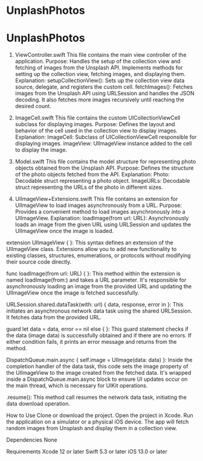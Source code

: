 # UnplashPhotos
# UnplashPhotos

1. ViewController.swift
This file contains the main view controller of the application.
Purpose:
Handles the setup of the collection view and fetching of images from the Unsplash API.
Implements methods for setting up the collection view, fetching images, and displaying them.
Explanation:
setupCollectionView(): Sets up the collection view data source, delegate, and registers the custom cell.
fetchImages(): Fetches images from the Unsplash API using URLSession and handles the JSON decoding. It also fetches more images recursively until reaching the desired count.

2. ImageCell.swift
This file contains the custom UICollectionViewCell subclass for displaying images.
Purpose:
Defines the layout and behavior of the cell used in the collection view to display images.
Explanation:
ImageCell: Subclass of UICollectionViewCell responsible for displaying images.
imageView: UIImageView instance added to the cell to display the image.


3. Model.swift
This file contains the model structure for representing photo objects obtained from the Unsplash API.
Purpose:
Defines the structure of the photo objects fetched from the API.
Explanation:
Photo: Decodable struct representing a photo object.
ImageURLs: Decodable struct representing the URLs of the photo in different sizes.

4. UIImageView+Extensions.swift
This file contains an extension for UIImageView to load images asynchronously from a URL.
Purpose:
Provides a convenient method to load images asynchronously into a UIImageView.
Explanation:
loadImage(from url: URL): Asynchronously loads an image from the given URL using URLSession and updates the UIImageView once the image is loaded.

extension UIImageView { }: This syntax defines an extension of the UIImageView class. Extensions allow you to add new functionality to existing classes, structures, enumerations, or protocols without modifying their source code directly.

func loadImage(from url: URL) { }: This method within the extension is named loadImage(from:) and takes a URL parameter. It's responsible for asynchronously loading an image from the provided URL and updating the UIImageView once the image is fetched successfully.

URLSession.shared.dataTask(with: url) { data, response, error in }: This initiates an asynchronous network data task using the shared URLSession. It fetches data from the provided URL.

guard let data = data, error == nil else { }: This guard statement checks if the data (image data) is successfully obtained and if there are no errors. If either condition fails, it prints an error message and returns from the method.

DispatchQueue.main.async { self.image = UIImage(data: data) }: Inside the completion handler of the data task, this code sets the image property of the UIImageView to the image created from the fetched data. It's wrapped inside a DispatchQueue.main.async block to ensure UI updates occur on the main thread, which is necessary for UIKit operations.

.resume(): This method call resumes the network data task, initiating the data download operation.


How to Use
Clone or download the project.
Open the project in Xcode.
Run the application on a simulator or a physical iOS device.
The app will fetch random images from Unsplash and display them in a collection view.

Dependencies
None

Requirements
Xcode 12 or later
Swift 5.3 or later
iOS 13.0 or later

